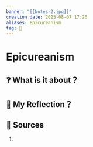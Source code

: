 ```yaml
---
banner: "[[Notes-2.jpg]]"
creation date: 2025-08-07 17:20
aliases: Epicureanism
tag: 🤔
---
```

# Epicureanism

## ❓ What is it about？


## 💭 My Reflection？


## 📖 Sources
1. 

